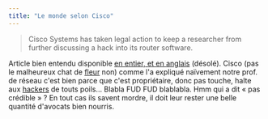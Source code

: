 ```yaml
---
title: "Le monde selon Cisco"
---
```


> Cisco Systems has taken legal action to keep a researcher from further
discussing a hack into its router software.

Article bien entendu disponible [en entier, et en
anglais](http://news.com.com/2100-1002_3-5807551.html) (désolé). Cisco (pas le
malheureux chat de [fleur](http://www.fleur.net/newdesign/me/) non) comme l'a
expliqué naïvement notre prof. de réseau c'est bien parce que c'est
propriétaire, donc pas touche, halte aux [hackers](http://www.phenoelit.de/)
de touts poils... Blabla FUD FUD blablabla. Hmm qui a dit « pas crédible » ?
En tout cas ils savent mordre, il doit leur rester une belle quantité
d'avocats bien nourris.

